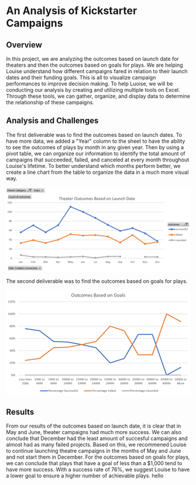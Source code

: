 # An Analysis of Kickstarter Campaigns

## Overview 

In this project, we are analyzing the outcomes based on launch date for theaters and then the outcomes based on goals for plays. We are helping Louise understand how different campaigns fared in relation to their launch dates and their funding goals. This is all to visualize campaign performances to improve decision making. To help Luoise, we will be conducting our analysis by creating and utilizing multiple tools on Excel. Through these tools, we can gather, organize, and display data to determine the relationship of these campaigns.

## Analysis and Challenges

The first deliverable was to find the outcomes based on launch dates. To have more data, we added a "Year" column to the sheet to have the ability to see the outcomes of plays by month in any given year. Then by using a pivot table, we can organize our information to identify the total amount of campaigns that succeeded, failed, and canceled at every month throughout Louise's lifetime. To better understand which months perform better, we create a line chart from the table to organize the data in a much more visual way. 

![Outcomes Based on Launch](Resources/Theater_Outcomes_vs_Launch.PNG)

The second deliverable was to find the outcomes based on goals for plays. 

![Outcomes Based on Launch](Resources/Outcomes_vs_Goals.PNG)

## Results

From our results of the outcomes based on launch date, it is clear that in May and June, theater campaigns had much more success. We can also conclude that December had the least amount of succesful campaigns and almost had as many failed projects. Based on this, we recommened Louise to continue launching theatre campaigns in the months of May and June and not start them in December. For the outcomes based on goals for plays, we can conclude that plays that have a goal of less than a $1,000 tend to have more success. With a success rate of 76%, we suggest Louise to have a lower goal to ensure a higher number of achievable plays.
hello
